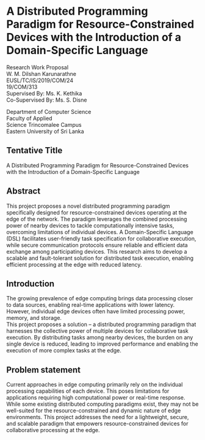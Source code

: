 # A Distributed Programming Paradigm for Resource-Constrained Devices with the Introduction of a Domain-Specific Language

Research Work Proposal  
W. M. Dilshan Karunarathne  
EUSL/TC/IS/2019/COM/24  
19/COM/313  
Supervised By: Ms. K. Kethika  
Co-Supervised By: Ms. S. Disne  

Department of Computer Science  
Faculty of Applied  
Science Trincomalee Campus  
Eastern University of Sri Lanka  

## Tentative Title

A Distributed Programming Paradigm for Resource-Constrained Devices with the Introduction of a Domain-Specific Language

## Abstract 

This project proposes a novel distributed programming paradigm specifically designed for resource-constrained devices 
operating at the edge of the network. The paradigm leverages the combined processing power of nearby devices to tackle 
computationally intensive tasks, overcoming limitations of individual devices. A Domain-Specific Language (DSL) 
facilitates user-friendly task specification for collaborative execution, while secure communication protocols ensure 
reliable and efficient data exchange among participating devices. This research aims to develop a scalable and 
fault-tolerant solution for distributed task execution, enabling efficient processing at the edge with reduced latency.

## Introduction

The growing prevalence of edge computing brings data processing closer to data sources, enabling real-time applications 
with lower latency. However, individual edge devices often have limited processing power, memory, and storage.  
This project proposes a solution – a distributed programming paradigm that harnesses the collective power of multiple 
devices for collaborative task execution. By distributing tasks among nearby devices, the burden on any single device 
is reduced, leading to improved performance and enabling the execution of more complex tasks at the edge.

## Problem statement

Current approaches in edge computing primarily rely on the individual processing capabilities of each device. This poses limitations for applications requiring high computational power or real-time response. While some existing distributed computing paradigms exist, they may not be well-suited for the resource-constrained and dynamic nature of edge environments. This project addresses the need for a lightweight, secure, and scalable paradigm that empowers resource-constrained devices for collaborative processing at the edge.
